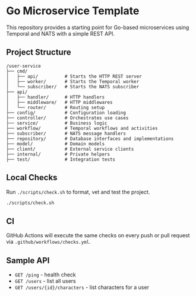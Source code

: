 # Go Microservice Template

This repository provides a starting point for Go-based microservices using Temporal and NATS with a simple REST API.

## Project Structure

```
/user-service
├── cmd/
│   ├── api/          # Starts the HTTP REST server
│   ├── worker/       # Starts the Temporal worker
│   └── subscriber/   # Starts the NATS subscriber
├── api/
│   ├── handler/      # HTTP handlers
│   ├── middleware/   # HTTP middlewares
│   └── router/       # Routing setup
├── config/           # Configuration loading
├── controller/       # Orchestrates use cases
├── service/          # Business logic
├── workflow/         # Temporal workflows and activities
├── subscriber/       # NATS message handlers
├── repository/       # Database interfaces and implementations
├── model/            # Domain models
├── client/           # External service clients
├── internal/         # Private helpers
├── test/             # Integration tests
```

## Local Checks

Run `./scripts/check.sh` to format, vet and test the project.

```bash
./scripts/check.sh
```

## CI

GitHub Actions will execute the same checks on every push or pull request via `.github/workflows/checks.yml`.

## Sample API

- `GET /ping` - health check
- `GET /users` - list all users
- `GET /users/{id}/characters` - list characters for a user